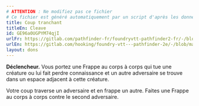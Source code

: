 ```yaml
---
# ATTENTION : Ne modifiez pas ce fichier
# Ce fichier est généré automatiquement par un script d'après les données du module Foundry VTT officiel et de sa traduction
title: Coup tranchant
titleEn: Cleave
id: GE96a0UGPYM74qjI
urlFr: https://gitlab.com/pathfinder-fr/foundryvtt-pathfinder2-fr/-/blob/master/data/feats/GE96a0UGPYM74qjI.htm
urlEn: https://gitlab.com/hooking/foundry-vtt---pathfinder-2e/-/blob/master/packs/data/feats.db/cleave.json
layout: dons
---
```

**Déclencheur.** Vous portez une Frappe au corps à corps qui tue une créature ou lui fait perdre connaissance et un autre adversaire se trouve dans un espace adjacent à cette créature.

Votre coup traverse un adversaire et en frappe un autre. Faites une Frappe au corps à corps contre le second adversaire.
